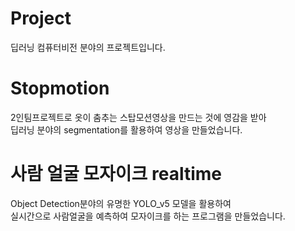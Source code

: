 # Project
딥러닝 컴퓨터비전 분야의 프로젝트입니다.

# Stopmotion
2인팀프로젝트로 옷이 춤추는 스탑모션영상을 만드는 것에 영감을 받아<br>
딥러닝 분야의 segmentation를 활용하여 영상을 만들었습니다.

# 사람 얼굴 모자이크 realtime
Object Detection분야의 유명한 YOLO_v5 모델을 활용하여<br>
실시간으로 사람얼굴을 예측하여 모자이크를 하는 프로그램을 만들었습니다.
